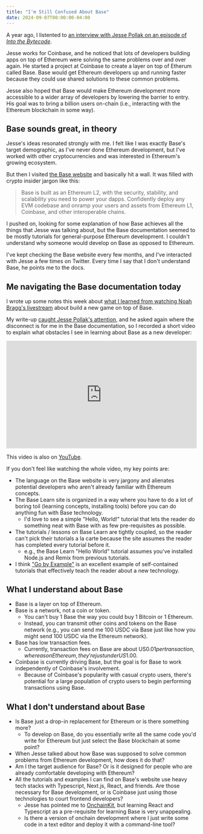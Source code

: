 ```yaml
---
title: "I'm Still Confused About Base"
date: 2024-09-07T00:00:00-04:00
---
```


A year ago, I listented to [an interview with Jesse Pollak on an episode of _Into the Bytecode_](https://www.intothebytecode.com/jesse-pollak/).

Jesse works for Coinbase, and he noticed that lots of developers building apps on top of Ethereum were solving the same problems over and over again. He started a project at Coinbase to create a layer on top of Etherum called Base. Base would get Ethereum developers up and running faster because they could use shared solutions to these common problems.

Jesse also hoped that Base would make Ethereum development more accessible to a wider array of developers by lowering the barrier to entry. His goal was to bring a billion users on-chain (i.e., interacting with the Ethereum blockchain in some way).

## Base sounds great, in theory

Jesse's ideas resonated strongly with me. I felt like I was exactly Base's target demographic, as I've never done Ethereum development, but I've worked with other cryptocurrencies and was interested in Ethereum's growing ecosystem.

But then I visited [the Base website](https://base.org) and basically hit a wall. It was filled with crypto insider jargon like this:

> Base is built as an Ethereum L2, with the security, stability, and scalability you need to power your dapps. Confidently deploy any EVM codebase and onramp your users and assets from Ethereum L1, Coinbase, and other interoperable chains.

I pushed on, looking for some explanation of how Base achieves all the things that Jesse was talking about, but the Base documentation seemed to be mostly tutorials for general-purpose Ethereum development. I couldn't understand why someone would develop on Base as opposed to Ethereum.

I've kept checking the Base website every few months, and I've interacted with Jesse a few times on Twitter. Every time I say that I don't understand Base, he points me to the docs.

## Me navigating the Base documentation today

I wrote up some notes this week about [what I learned from watching Noah Bragg's livestream](/notes/noah-bragg-stokefire-1/) about build a new game on top of Base.

My write-up [caught Jesse Pollak's attention](https://x.com/jessepollak/status/1832226332639686680), and he asked again where the disconnect is for me in the Base documentation, so I recorded a short video to explain what obstacles I see in learning about Base as a new developer:

<div style="position:relative;padding-top:56.25%;"><iframe src="https://iframe.mediadelivery.net/embed/304035/49e70f23-8074-404e-8adb-440a922996f6?autoplay=false&loop=false&muted=false&preload=true&responsive=true" loading="lazy" style="border:0;position:absolute;top:0;height:100%;width:100%;" allow="accelerometer;gyroscope;autoplay;encrypted-media;picture-in-picture;" allowfullscreen="true"></iframe></div>

This video is also on [YouTube](https://youtu.be/5CieQkjcgZg?feature=shared).

If you don't feel like watching the whole video, my key points are:

- The language on the Base website is very jargony and alienates potential developers who aren't already familiar with Ethereum concepts.
- The Base Learn site is organized in a way where you have to do a lot of boring toil (learning concepts, installing tools) before you can do anything fun with Base technology.
  - I'd love to see a simple "Hello, World!" tutorial that lets the reader do something neat with Base with as few pre-requisites as possible.
- The tutorials / lessons on Base Learn are tightly coupled, so the reader can't pick their tutorials a la carte because the site assumes the reader has completed every tutorial before it.
  - e.g., the Base Learn "Hello World" tutorial assumes you've installed Node.js and Remix from previous tutorials.
- I think ["Go by Example"](https://gobyexample.com/) is an excellent example of self-contained tutorials that effectively teach the reader about a new technology.

## What I understand about Base

- Base is a layer on top of Ethereum.
- Base is a network, not a coin or token.
  - You can't buy 1 Base the way you could buy 1 Bitcoin or 1 Ethereum.
  - Instead, you can transmit other coins and tokens on the Base network (e.g., you can send me 100 USDC via Base just like how you might send 100 USDC via the Ethereum network).
- Base has low transaction fees.
  - Currently, transaction fees on Base are about US$0.01 per transaction, whereas on Ethereum, they're just under US$1.00.
- Coinbase is currently driving Base, but the goal is for Base to work independently of Coinbase's involvement.
  - Because of Coinbase's popularity with casual crypto users, there's potential for a large population of crypto users to begin performing transactions using Base.

## What I don't understand about Base

- Is Base just a drop-in replacement for Ethereum or is there something more?
  - To develop on Base, do you essentially write all the same code you'd write for Ethereum but just select the Base blockchain at some point?
- When Jesse talked about how Base was supposed to solve common problems from Ethereum development, how does it do that?
- Am I the target audience for Base? Or is it designed for people who are already comfortable developing with Ethereum?
- All the tutorials and examples I can find on Base's website use heavy tech stacks with Typescript, Next.js, React, and friends. Are those necessary for Base development, or is Coinbase just using those technologies to court frontend developers?
  - Jesse has pointed me to [OnchainKit](https://onchainkit.xyz/), but learning React and Typescript as a pre-requisite for learning Base is very unappealing.
  - Is there a version of onchain development where I just write some code in a text editor and deploy it with a command-line tool?
